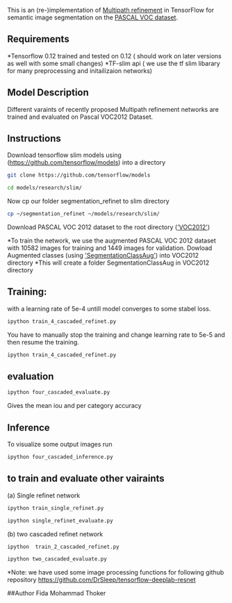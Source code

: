 This is an (re-)implementation of [Multipath refinement](https://arxiv.org/abs/1611.06612) in TensorFlow for semantic image segmentation on the [PASCAL VOC dataset](http://host.robots.ox.ac.uk/pascal/VOC/).

## Requirements
*Tensorflow 0.12  trained and tested on 0.12  ( should work on later versions as well with some small changes)
*TF-slim api ( we use the tf slim libarary for many preprocessing and initailizaion networks)


## Model Description
Different varaints of recently proposed  Multipath refinement networks are trained and evaluated on Pascal VOC2012 Dataset.

## Instructions
Download  tensorflow slim models using (https://github.com/tensorflow/models) into a directory
```bash
git clone https://github.com/tensorflow/models
```
```bash
cd models/research/slim/
```
Now cp our folder segmentation_refinet to slim directory        
```bash
cp ~/segmentation_refinet ~/models/research/slim/
```
Download PASCAL VOC 2012 dataset to the root directory (['VOC2012'](http://host.robots.ox.ac.uk/pascal/VOC/voc2012/VOCtrainval_11-May-2012.tar))

*To train the network, we use the augmented PASCAL VOC 2012 dataset with 10582 images for training and 1449 images for validation. Dowload Augmented classes
(using ['SegmentationClassAug'](https://www.dropbox.com/s/oeu149j8qtbs1x0/SegmentationClassAug.zip?dl=0)) into VOC2012 directory
*This will create a folder SegmentationClassAug in VOC2012 directory


## Training:
with a learning rate of 5e-4 untill model converges to some stabel loss.
```bash
ipython train_4_cascaded_refinet.py
```
You have to manually stop the training and change learning rate to 5e-5 and then resume the training.
```bash
ipython train_4_cascaded_refinet.py
```
## evaluation
```bash
ipython four_cascaded_evaluate.py
```
Gives the mean iou and per category accuracy

## Inference
To visualize some output images
run
```bash
ipython four_cascaded_inference.py
```

## to train and evaluate other vairaints
(a) Single refinet network
```bash
ipython train_single_refinet.py
```
```bash
ipython single_refinet_evaluate.py
```
(b) two cascaded refinet network
```bash
ipython  train_2_cascaded_refinet.py
```
```bash
ipython two_cascaded_evaluate.py
```

*Note: we have used some image processing functions for following github repository
https://github.com/DrSleep/tensorflow-deeplab-resnet

##Author
Fida Mohammad Thoker



